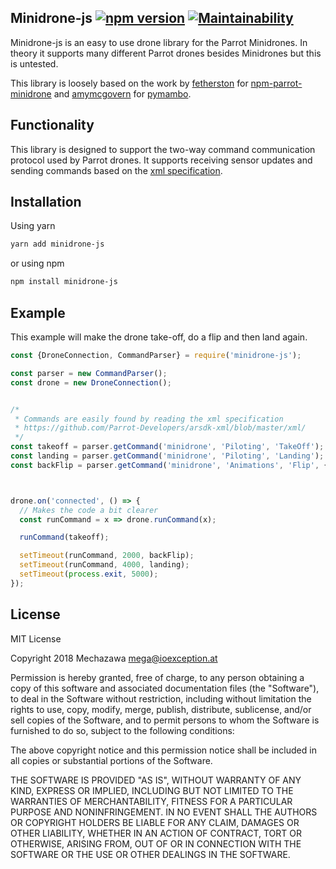 Minidrone-js [![npm version](https://badge.fury.io/js/minidrone-js.svg)](https://badge.fury.io/js/minidrone-js) [![Maintainability](https://api.codeclimate.com/v1/badges/fc937ad532e4160ea2f0/maintainability)](https://codeclimate.com/github/Mechazawa/minidrone-js/maintainability)
---------------

Minidrone-js is an easy to use drone library for the Parrot 
Minidrones. In theory it supports many different Parrot drones 
besides Minidrones but this is untested. 

This library is loosely based on the work by [fetherston] for 
[npm-parrot-minidrone] and [amymcgovern] for [pymambo].

[amymcgovern]: https://github.com/amymcgovern
[pymambo]: https://github.com/amymcgovern/pymambo
[fetherston]: https://github.com/fetherston
[npm-parrot-minidrone]: https://github.com/fetherston/npm-parrot-minidrone

## Functionality
This library is designed to support the two-way command communication 
protocol used by Parrot drones. It supports receiving sensor updates 
and sending commands based on the [xml specification]. 

[xml specification]: https://github.com/Parrot-Developers/arsdk-xml/blob/master/xml/

## Installation

Using yarn

```bash
yarn add minidrone-js
```

or using npm

```bash
npm install minidrone-js
```

## Example

This example will make the drone take-off, do a flip and then land again.

```js
const {DroneConnection, CommandParser} = require('minidrone-js');

const parser = new CommandParser();
const drone = new DroneConnection();


/* 
 * Commands are easily found by reading the xml specification
 * https://github.com/Parrot-Developers/arsdk-xml/blob/master/xml/
 */
const takeoff = parser.getCommand('minidrone', 'Piloting', 'TakeOff');
const landing = parser.getCommand('minidrone', 'Piloting', 'Landing');
const backFlip = parser.getCommand('minidrone', 'Animations', 'Flip', {direction: 'back'});



drone.on('connected', () => {
  // Makes the code a bit clearer
  const runCommand = x => drone.runCommand(x);

  runCommand(takeoff);

  setTimeout(runCommand, 2000, backFlip);
  setTimeout(runCommand, 4000, landing);
  setTimeout(process.exit, 5000);
});
```

## License

MIT License

Copyright 2018 Mechazawa <mega@ioexception.at>

Permission is hereby granted, free of charge, to any person obtaining a copy
of this software and associated documentation files (the "Software"), to deal
in the Software without restriction, including without limitation the rights
to use, copy, modify, merge, publish, distribute, sublicense, and/or sell
copies of the Software, and to permit persons to whom the Software is
furnished to do so, subject to the following conditions:

The above copyright notice and this permission notice shall be included in all
copies or substantial portions of the Software.

THE SOFTWARE IS PROVIDED "AS IS", WITHOUT WARRANTY OF ANY KIND, EXPRESS OR
IMPLIED, INCLUDING BUT NOT LIMITED TO THE WARRANTIES OF MERCHANTABILITY,
FITNESS FOR A PARTICULAR PURPOSE AND NONINFRINGEMENT. IN NO EVENT SHALL THE
AUTHORS OR COPYRIGHT HOLDERS BE LIABLE FOR ANY CLAIM, DAMAGES OR OTHER
LIABILITY, WHETHER IN AN ACTION OF CONTRACT, TORT OR OTHERWISE, ARISING FROM,
OUT OF OR IN CONNECTION WITH THE SOFTWARE OR THE USE OR OTHER DEALINGS IN THE
SOFTWARE.
